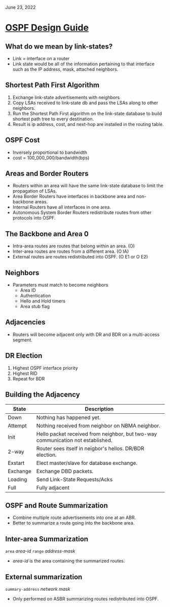 June 23, 2022

# [**OSPF Design Guide**](https://www.cisco.com/c/en/us/support/docs/ip/open-shortest-path-first-ospf/7039-1.html#anc1)

## **What do we mean by link-states?**

- Link = interface on a router
- Link state would be all of the information pertaining to that interface such as the IP address, mask, attached neighbors.

## **Shortest Path First Algorithm**

1. Exchange link-state advertisements with neighbors
2. Copy LSAs received to link-state db and pass the LSAs along to other neighbors.
3. Run the Shortest Path First algorithm on the link-state database to build shortest path tree to every destination.
4. Result is ip address, cost, and next-hop are installed in the routing table.

## **OSPF Cost**
- Inversely proportional to bandwidth
- cost = 100_000_000/bandwidth(bps)

## **Areas and Border Routers**
- Routers within an area will have the same link-state database to limit the propagation of LSAs.
- Area Border Routers have interfaces in backbone area and non-backbone areas.
- Internal Routers have all interfaces in one area.
- Autonomous System Border Routers redistribute routes from other protocols into OSPF.

## **The Backbone and Area 0**
- Intra-area routes are routes that belong within an area. (O)
- Inter-area routes are routes from a different area. (O IA)
- External routes are routes redistributed into OSPF. (O E1 or O E2)

## **Neighbors**
- Parameters must match to become neighbors
  - Area ID
  - Authentication
  - Hello and Hold timers
  - Area stub flag

## **Adjacencies**
- Routers will become adjacent only with DR and BDR on a multi-access segment.

## **DR Election**
1. Highest OSPF interface priority
2. Highest RID
3. Repeat for BDR

## **Building the Adjacency**
| State | Description |
| ----- | ----------- |
| Down | Nothing has happened yet. |
| Attempt | Nothing received from neighbor on NBMA neighbor.|
| Init | Hello packet received from neighbor, but two-way communication not established. |
| 2-way | Router sees itself in neigbor's hellos. DR/BDR election. |
| Exstart | Elect master/slave for database exchange. |
| Exchange | Exchange DBD packets. |
| Loading | Send Link-State Requests/Acks |
| Full | Fully adjacent |

## **OSPF and Route Summarization**
- Combine multiple route advertisements into one at an ABR.
- Better to summarize a route going into the backbone area.

## **Inter-area Summarization**
`area` _area-id_ `range` _address-mask_
- _area-id_ is the area containing the summarized routes.

## **External summarization**
`summary-address` _network mask_
- Only performed on ASBR summarizing routes redistributed into OSPF.
 